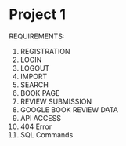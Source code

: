 # Project 1

REQUIREMENTS:

1. REGISTRATION
2. LOGIN
3. LOGOUT
4. IMPORT
5. SEARCH
6. BOOK PAGE
7. REVIEW SUBMISSION
8. GOOGLE BOOK REVIEW DATA
9. API ACCESS
10. 404 Error
11. SQL Commands

